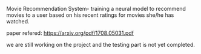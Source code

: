 Movie Recommendation System- training a neural model to recommend movies to a user based on his recent ratings for movies she/he has watched.

paper refered:
https://arxiv.org/pdf/1708.05031.pdf 

we are still working on the project and the testing part is not yet completed.

